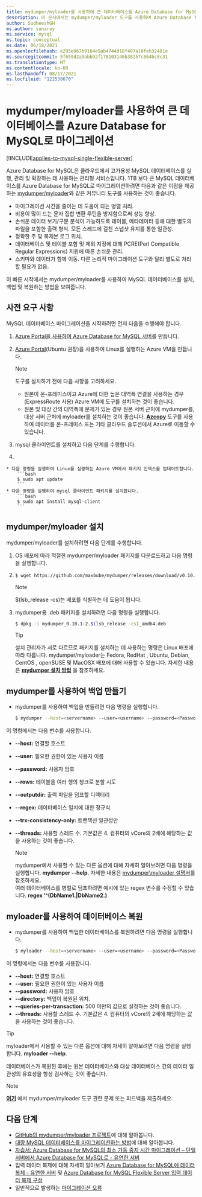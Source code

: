 ```yaml
---
title: mydumper/myloader를 사용하여 큰 데이터베이스를 Azure Database for MySQL로 마이그레이션
description: 이 문서에서는 mydumper/myloader 도구를 사용하여 Azure Database for MySQL에서 데이터베이스를 백업 및 복원하는 2가지 일반적인 방법에 대해 설명합니다.
author: SudheeshGH
ms.author: sunaray
ms.service: mysql
ms.topic: conceptual
ms.date: 06/18/2021
ms.openlocfilehash: e295e967b9164e9ab4744d18f407a18feb32481e
ms.sourcegitcommit: 5f659d2a9abb92f178103146b38257c864bc8c31
ms.translationtype: HT
ms.contentlocale: ko-KR
ms.lasthandoff: 08/17/2021
ms.locfileid: "122538670"
---
```

# <a name="migrate-large-databases-to-azure-database-for-mysql-using-mydumpermyloader"></a>mydumper/myloader를 사용하여 큰 데이터베이스를 Azure Database for MySQL로 마이그레이션

[!INCLUDE[applies-to-mysql-single-flexible-server](includes/applies-to-mysql-single-flexible-server.md)]

Azure Database for MySQL은 클라우드에서 고가용성 MySQL 데이터베이스를 실행, 관리 및 확장하는 데 사용하는 관리형 서비스입니다. 1TB 보다 큰 MySQL 데이터베이스를 Azure Database for MySQL로 마이그레이션하려면 다음과 같은 이점을 제공하는 [mydumper/myloader](https://centminmod.com/mydumper.html)와 같은 커뮤니티 도구를 사용하는 것이 좋습니다.

* 마이그레이션 시간을 줄이는 데 도움이 되는 병렬 처리.
* 비용이 많이 드는 문자 집합 변환 루틴을 방지함으로써 성능 향상.
* 손쉬운 데이터 보기/구문 분석이 가능하도록 테이블, 메타데이터 등에 대한 별도의 파일을 포함한 출력 형식. 모든 스레드에 걸친 스냅샷 유지를 통한 일관성.
* 정확한 주 및 복제본 로그 위치.
* 데이터베이스 및 테이블 포함 및 제외 지정에 대해 PCRE(Perl Compatible Regular Expressions) 지원에 따른 손쉬운 관리.
* 스키마와 데이터가 함께 이동. 다른 논리적 마이그레이션 도구와 달리 별도로 처리할 필요가 없음.

이 빠른 시작에서는 mydumper/myloader를 사용하여 MySQL 데이터베이스를 설치, 백업 및 복원하는 방법을 보여줍니다.

## <a name="prerequisites"></a>사전 요구 사항

MySQL 데이터베이스 마이그레이션을 시작하려면 먼저 다음을 수행해야 합니다.

1. [Azure Portal을 사용하여 Azure Database for MySQL 서버](./flexible-server/quickstart-create-server-portal.md)를 만듭니다.

2. [Azure Portal](../virtual-machines/linux/quick-create-portal.md)(Ubuntu 권장)을 사용하여 Linux를 실행하는 Azure VM을 만듭니다.
    > [!Note]
    > 도구를 설치하기 전에 다음 사항을 고려하세요.
    >
    > * 원본이 온-프레미스이고 Azure에 대한 높은 대역폭 연결을 사용하는 경우(ExpressRoute 사용) Azure VM에 도구를 설치하는 것이 좋습니다.<br> 
    > * 원본 및 대상 간의 대역폭에 문제가 있는 경우 원본 서버 근처에 mydumper를, 대상 서버 근처에 myloader를 설치하는 것이 좋습니다. **[Azcopy](../storage/common/storage-use-azcopy-v10.md)** 도구를 사용하여 데이터를 온-프레미스 또는 기타 클라우드 솔루션에서 Azure로 이동할 수 있습니다.

3. mysql 클라이언트를 설치하고 다음 단계를 수행합니다.

4. 

    * 다음 명령을 실행하여 Linux를 실행하는 Azure VM에서 패키지 인덱스를 업데이트합니다.
        ```bash
        $ sudo apt update
        ```
    * 다음 명령을 실행하여 mysql 클라이언트 패키지를 설치합니다.
        ```bash
        $ sudo apt install mysql-client
        ```

## <a name="install-mydumpermyloader"></a>mydumper/myloader 설치

mydumper/myloader를 설치하려면 다음 단계를 수행합니다.

1. OS 배포에 따라 적절한 mydumper/myloader 패키지를 다운로드하고 다음 명령을 실행합니다.
2. 
    ```bash
    $ wget https://github.com/maxbube/mydumper/releases/download/v0.10.1/mydumper_0.10.1-2.$(lsb_release -cs)_amd64.deb
    ```

    > [!Note]
    > $(lsb_release -cs)는 배포를 식별하는 데 도움이 됩니다.

3. mydumper용 .deb 패키지를 설치하려면 다음 명령을 실행합니다.

    ```bash
    $ dpkg -i mydumper_0.10.1-2.$(lsb_release -cs)_amd64.deb
    ```

    > [!Tip]
    > 설치 관리자가 서로 다르므로 패키지를 설치하는 데 사용하는 명령은 Linux 배포에 따라 다릅니다. mydumper/myloader는 Fedora, RedHat , Ubuntu, Debian, CentOS , openSUSE 및 MacOSX 배포에 대해 사용할 수 있습니다. 자세한 내용은 **[mydumper 설치 방법](https://github.com/maxbube/mydumper#how-to-install-mydumpermyloader)** 을 참조하세요.

## <a name="create-a-backup-using-mydumper"></a>mydumper를 사용하여 백업 만들기

* mydumper를 사용하여 백업을 만들려면 다음 명령을 실행합니다.

    ```bash
    $ mydumper --host=<servername> --user=<username> --password=<Password> --outputdir=./backup --rows=100000 --compress --build-empty-files --threads=16 --compress-protocol --trx-consistency-only --ssl  --regex '^(<Db_name>\.)' -L mydumper-logs.txt
    ```

이 명령에서는 다음 변수를 사용합니다.

* **--host:** 연결할 호스트
* **--user:** 필요한 권한이 있는 사용자 이름 
* **--password:** 사용자 암호
* **--rows:** 테이블을 여러 행의 청크로 분할 시도
* **--outputdir:** 출력 파일을 덤프할 디렉터리
* **--regex:** 데이터베이스 일치에 대한 정규식.
* **--trx-consistency-only:** 트랜잭션 일관성만
* **--threads:** 사용할 스레드 수. 기본값은 4. 컴퓨터의 vCore의 2배에 해당하는 값을 사용하는 것이 좋습니다.

    >[!Note] 
    >mydumper에서 사용할 수 있는 다른 옵션에 대해 자세히 알아보려면 다음 명령을 실행합니다. **mydumper --help**. 자세한 내용은 [mydumper\myloader 설명서](https://centminmod.com/mydumper.html)를 참조하세요.<br>
    여러 데이터베이스를 병렬로 덤프하려면 예시에 있는 regex 변수를 수정할 수 있습니다. **regex ’^(DbName1\.|DbName2\.)**

## <a name="restore-your-database-using-myloader"></a>myloader를 사용하여 데이터베이스 복원

* mydumper를 사용하여 백업한 데이터베이스를 복원하려면 다음 명령을 실행합니다.

    ```bash
    $ myloader --host=<servername> --user=<username> --password=<Password> --directory=./backup --queries-per-transaction=500 --threads=16 --compress-protocol --ssl --verbose=3 -e 2>myloader-logs.txt
    ```

이 명령에서는 다음 변수를 사용합니다.

* **--host:** 연결할 호스트
* **--user:** 필요한 권한이 있는 사용자 이름 
* **--password:** 사용자 암호
* **--directory:** 백업이 복원된 위치. 
* **--queries-per-transaction:** 500 미만의 값으로 설정하는 것이 좋습니다.
* **--threads:** 사용할 스레드 수. 기본값은 4. 컴퓨터의 vCore의 2배에 해당하는 값을 사용하는 것이 좋습니다.

> [!Tip]
> myloader에서 사용할 수 있는 다른 옵션에 대해 자세히 알아보려면 다음 명령을 실행합니다. **myloader --help**.

데이터베이스가 복원된 후에는 원본 데이터베이스와 대상 데이터베이스 간의 데이터 일관성의 유효성을 항상 검사하는 것이 좋습니다.

> [!Note]
> **[여기](https://github.com/maxbube/mydumper/issues)** 에서 mydumper/myloader 도구 관련 문제 또는 피드백을 제출하세요.

## <a name="next-steps"></a>다음 단계

* [GitHub의 mydumper/myloader 프로젝트](https://github.com/maxbube/mydumper)에 대해 알아봅니다.
* [대량 MySQL 데이터베이스를 마이그레이션하는 방법](https://techcommunity.microsoft.com/t5/azure-database-for-mysql/best-practices-for-migrating-large-databases-to-azure-database/ba-p/1362699)에 대해 알아봅니다.
* [자습서: Azure Database for MySQL의 최소 가동 중지 시간 마이그레이션 – 단일 서버에서 Azure Database for MySQL로 - 유연한 서버](howto-migrate-single-flexible-minimum-downtime.md)
* 입력 데이터 복제에 대해 자세히 알아보기  [Azure Database for MySQL에 데이터 복제 - 유연한 서버](flexible-server/concepts-data-in-replication.md) 및 [Azure Database for MySQL Flexible Server 입력 데이터 복제 구성](./flexible-server/how-to-data-in-replication.md)
* 일반적으로 발생하는 [마이그레이션 오류](./howto-troubleshoot-common-errors.md)